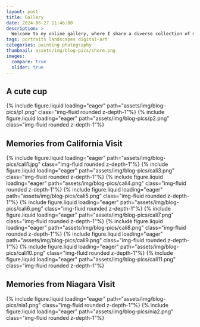 ```yaml
---
layout: post
title: Gallery
date: 2024-06-27 11:46:00
description: >
  Welcome to my online gallery, where I share a diverse collection of my artwork and photography that captures moments and emotions. Explore the world through my lens and enjoy the journey into creativity.
tags: portraits landscapes digital-art 
categories: painting photography
thumbnail: assets/img/blog-pics/shore.png
images:
  compare: true
  slider: true
---
```


<!-- This is an example post with advanced image components. -->

## A cute cup
  <swiper-container class="mySwiper" pagination="true" pagination-clickable="true" navigation="true" space-between="30"
    centered-slides="true" autoplay-delay="2500" autoplay-disable-on-interaction="false">
    <swiper-slide>{% include figure.liquid loading="eager" path="assets/img/blog-pics/p1.png" class="img-fluid rounded z-depth-1"%}</swiper-slide>
    <swiper-slide>{% include figure.liquid loading="eager" path="assets/img/blog-pics/p2.png" class="img-fluid rounded z-depth-1"%}</swiper-slide>
  </swiper-container>

## Memories from California Visit

  <swiper-container class="mySwiper" pagination="true" pagination-clickable="true" navigation="true" space-between="30"
    centered-slides="true" autoplay-delay="2500" autoplay-disable-on-interaction="false">
    <swiper-slide>{% include figure.liquid loading="eager" path="assets/img/blog-pics/cali1.jpg" class="img-fluid rounded z-depth-1"%}</swiper-slide>
    <swiper-slide>{% include figure.liquid loading="eager" path="assets/img/blog-pics/cali3.png" class="img-fluid rounded z-depth-1"%}</swiper-slide>
    <swiper-slide>{% include figure.liquid loading="eager" path="assets/img/blog-pics/cali4.png" class="img-fluid rounded z-depth-1"%}</swiper-slide>
    <swiper-slide>{% include figure.liquid loading="eager" path="assets/img/blog-pics/cali5.png" class="img-fluid rounded z-depth-1"%}</swiper-slide>
    <swiper-slide>{% include figure.liquid loading="eager" path="assets/img/blog-pics/cali6.png" class="img-fluid rounded z-depth-1"%}</swiper-slide>
    <swiper-slide>{% include figure.liquid loading="eager" path="assets/img/blog-pics/cali7.png" class="img-fluid rounded z-depth-1"%}</swiper-slide>
    <swiper-slide>{% include figure.liquid loading="eager" path="assets/img/blog-pics/cali8.png" class="img-fluid rounded z-depth-1"%}</swiper-slide>
    <swiper-slide>{% include figure.liquid loading="eager" path="assets/img/blog-pics/cali9.png" class="img-fluid rounded z-depth-1"%}</swiper-slide>
    <swiper-slide>{% include figure.liquid loading="eager" path="assets/img/blog-pics/cali10.png" class="img-fluid rounded z-depth-1"%}</swiper-slide>
    <swiper-slide>{% include figure.liquid loading="eager" path="assets/img/blog-pics/cali11.png" class="img-fluid rounded z-depth-1"%}</swiper-slide>
  </swiper-container>

## Memories from Niagara Visit

  <swiper-container class="mySwiper" pagination="true" pagination-clickable="true" navigation="true" space-between="30"
    centered-slides="true" autoplay-delay="2500" autoplay-disable-on-interaction="false">
    <swiper-slide>{% include figure.liquid loading="eager" path="assets/img/blog-pics/nia1.png" class="img-fluid rounded z-depth-1"%}</swiper-slide>
    <swiper-slide>{% include figure.liquid loading="eager" path="assets/img/blog-pics/nia2.png" class="img-fluid rounded z-depth-1"%}</swiper-slide>
  </swiper-container>


